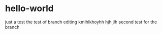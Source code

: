 # hello-world
just a test
the test of branch editing
kmlhlkhoyhh 
hjh jlh
second test for the branch
